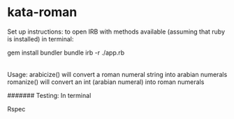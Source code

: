 # kata-roman
Set up instructions: to open IRB with methods available (assuming that ruby is installed)
in terminal:

gem install bundler
bundle
irb -r ./app.rb 

######
Usage: 
arabicize() will convert a roman numeral string into arabian numerals
romanize() will convert an int (arabian numeral) into roman numerals


#######
Testing:
In terminal

Rspec 

######
